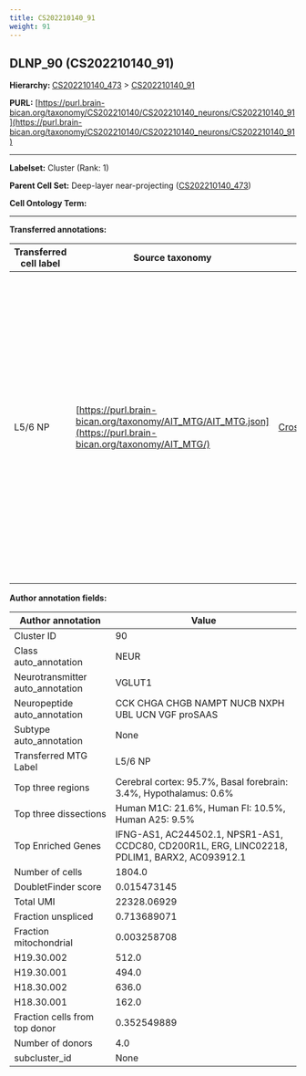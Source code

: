 ```yaml
---
title: CS202210140_91
weight: 91
---
```

## DLNP_90 (CS202210140_91)
<b>Hierarchy: </b>
[CS202210140_473](../CS202210140_473) >
[CS202210140_91](../CS202210140_91)

**PURL:** [https://purl.brain-bican.org/taxonomy/CS202210140/CS202210140_neurons/CS202210140_91](https://purl.brain-bican.org/taxonomy/CS202210140/CS202210140_neurons/CS202210140_91)

---


**Labelset:** Cluster (Rank: 1)

**Parent Cell Set:** Deep-layer near-projecting ([CS202210140_473](../CS202210140_473))



**Cell Ontology Term:** 

[MARKER GENES.]: #


---

[TRANSFERRED ANNOTATIONS.]: #


**Transferred annotations:**

| Transferred cell label | Source taxonomy | Source node accession | Algorithm name | Comment |
|------------------------|-----------------|-----------------------|----------------|---------|
|L5/6 NP|[https://purl.brain-bican.org/taxonomy/AIT_MTG/AIT_MTG.json](https://purl.brain-bican.org/taxonomy/AIT_MTG/)|[CrossArea_subclass:2d233a9ab8](https://purl.brain-bican.org/taxonomy/AIT_MTG/CrossArea_subclass_2d233a9ab8)||We performed PCA (50 components) on our full dataset, trained a random forest classifier (scikit-learn, class_ weight=‘balanced’, max_depth=50) on the MTG labels, and then predicted labels for all cells. We labeled each cluster with the mode of its constituent cells if two conditions were met: more than 0.8 of predicted labels matched the mode, and the mean probability of these pre- dictions was greater than 0.8.|

[AUTHOR ANNOTATION FIELDS.]: #


**Author annotation fields:**

| Author annotation | Value |
|-------------------|-------|
|Cluster ID|90|
|Class auto_annotation|NEUR|
|Neurotransmitter auto_annotation|VGLUT1|
|Neuropeptide auto_annotation|CCK CHGA CHGB NAMPT NUCB NXPH UBL UCN VGF proSAAS|
|Subtype auto_annotation|None|
|Transferred MTG Label|L5/6 NP|
|Top three regions|Cerebral cortex: 95.7%, Basal forebrain: 3.4%, Hypothalamus: 0.6%|
|Top three dissections|Human M1C: 21.6%, Human FI: 10.5%, Human A25: 9.5%|
|Top Enriched Genes|IFNG-AS1, AC244502.1, NPSR1-AS1, CCDC80, CD200R1L, ERG, LINC02218, PDLIM1, BARX2, AC093912.1|
|Number of cells|1804.0|
|DoubletFinder score|0.015473145|
|Total UMI|22328.06929|
|Fraction unspliced|0.713689071|
|Fraction mitochondrial|0.003258708|
|H19.30.002|512.0|
|H19.30.001|494.0|
|H18.30.002|636.0|
|H18.30.001|162.0|
|Fraction cells from top donor|0.352549889|
|Number of donors|4.0|
|subcluster_id|None|
